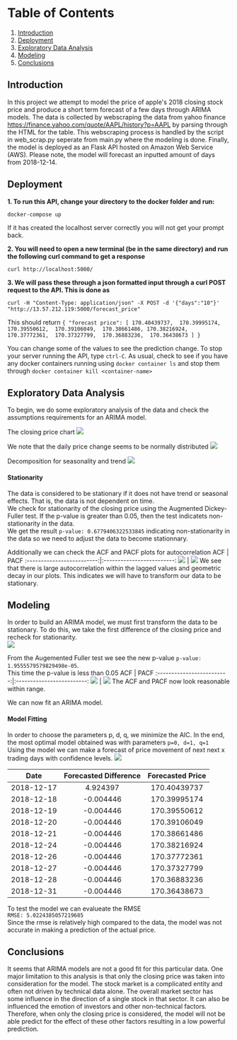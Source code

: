 # Table of Contents
1. [Introduction](README.md#Introduction)
2. [Deployment](README.md#Deployment)
3. [Exploratory Data Analysis](README.md#exploratory-data-analysis)
4. [Modeling](README.md#Modeling)
5. [Conclusions](README.md#Conclusions)

## Introduction
In this project we attempt to model the price of apple's 2018 closing stock price and produce a short term forecast of a few days through ARIMA models. The data is collected by webscraping the data from yahoo finance https://finance.yahoo.com/quote/AAPL/history?p=AAPL by parsing through the HTML for the table. This webscraping process is handled by the script in web_scrap.py seperate from main.py where the modeling is done. Finally, the model is deployed as an Flask API hosted on Amazon Web Service (AWS). Please note, the model will forecast an inputted amount of days from 2018-12-14.

## Deployment
**1. To run this API, change your directory to the docker folder and run:**

`docker-compose up`

If it has created the localhost server correctly you will not get your prompt back. 

**2. You will need to open a new terminal (be in the same directory) and run the following curl command to get a response**

`curl http://localhost:5000/`

**3. We will pass these through a json formatted input through a curl POST request to the API. This is done as**

`curl -H "Content-Type: application/json" -X POST -d '{"days":"10"}' "http://13.57.212.119:5000/forecast_price"`

This should return 
`{
    "forecast price": [
        170.40439737, 
        170.39995174, 
        170.39550612, 
        170.39106049, 
        170.38661486,
        170.38216924, 
        170.37772361, 
        170.37327799, 
        170.36883236, 
        170.36438673
        ]
}`

You can change some of the values to see the prediction change. To stop your server running the API, type `ctrl-C`. As usual, check to see if you have any docker containers running using `docker container ls` and stop them through `docker container kill <container-name>`

## Exploratory Data Analysis
To begin, we do some exploratory analysis of the data and check the assumptions requirements for an ARIMA model.

The closing price chart
![](./imgs/stocks.png)

We note that the daily price change seems to be normally distributed
![](./imgs/normPrice.png)

Decomposition for seasonality and trend
![](./imgs/decomp.png)


#### Stationarity
The data is considered to be stationary if it does not have trend or seasonal effects. That is, the data is not dependent on time. <br>
We check for stationarity of the closing price using the Augmented Dickey-Fuller test. If the p-value is greater than 0.05, then the test indicatets non-stationarity in the data. <br>
We get the result `p-value: 0.6779406322533845` indicating non-stationarity in the data so we need to adjust the data to become stationnary. <br>

Additionally we can check the ACF and PACF plots for autocorrelation
ACF             |  PACF
:-------------------------:|:-------------------------:
![](./imgs/ACF.png)  |  ![](./imgs/PACF.png)
We see that there is large autocorrelation within the lagged values and geometric decay in our plots. This indicates we will have to transform our data to be stationary.

## Modeling
In order to build an ARIMA model, we must first transform the data to be stationary. To do this, we take the first difference of the closing price and recheck for stationarity. <br>
![](./imgs/DClose.png)

From the Augemented Fuller test we see the new p-value `p-value: 1.9555579579829498e-05`. <br>
This time the p-value is less than 0.05
ACF             |  PACF
:-------------------------:|:-------------------------:
![](./imgs/DACF.png)  |  ![](./imgs/DPACF.png)
The ACF and PACF now look reasonable within range.

We can now fit an ARIMA model.

#### Model Fitting
In order to choose the parameters p, d, q, we minimize the AIC. In the end, the most optimal model obtained was with parameters `p=0, d=1, q=1` <br>
Using the model we can make a forecast of price movement of next next x trading days with confidence levels.
![](./imgs/model.png)

Date  |  Forecasted Difference  |  Forecasted Price
:-----------:|:-----------------:|:--------------:
2018-12-17  |  4.924397  |  170.40439737
2018-12-18  |  -0.004446 |  170.39995174
2018-12-19  |  -0.004446 |  170.39550612
2018-12-20  |  -0.004446 |  170.39106049
2018-12-21  |  -0.004446 |  170.38661486
2018-12-24  |  -0.004446 |  170.38216924
2018-12-26  |  -0.004446 |  170.37772361
2018-12-27  |  -0.004446 |  170.37327799
2018-12-28  |  -0.004446 |  170.36883236
2018-12-31  |  -0.004446 |  170.36438673

To test the model we can evalueate the RMSE <br>
`RMSE: 5.0224385057219685` <br>
Since the rmse is relatively high compared to the data, the model was not accurate in making a prediction of the actual price. 

## Conclusions
It seems that ARIMA models are not a good fit for this particular data. One major limitation to this analysis is that only the closing price was taken into consideration for the model. The stock market is a complicated entity and often not driven by technical data alone. The overall market sector has some influence in the direction of a single stock in that sector.  It can also be influenced the emotion of investors and other non-technical factors. Therefore, when only the closing price is considered, the model will not be able predict for the effect of these other factors resulting in a low powerful prediction.